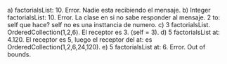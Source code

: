 a) factorialsList: 10. Error. Nadie esta recibiendo el mensaje.
b) Integer factorialsList: 10. Error. La clase en si no sabe responder al mensaje. 2 to: self que hace? self no es una insttancia de numero.
c) 3 factorialsList. OrderedCollection(1,2,6). El receptor es 3. (self = 3).
d) 5 factorialsList at: 4.120. El receptor es 5, luego el receptor del at: es OrderedCollection(1,2,6,24,120).
e) 5 factorialsList at: 6. Error. Out of bounds.
